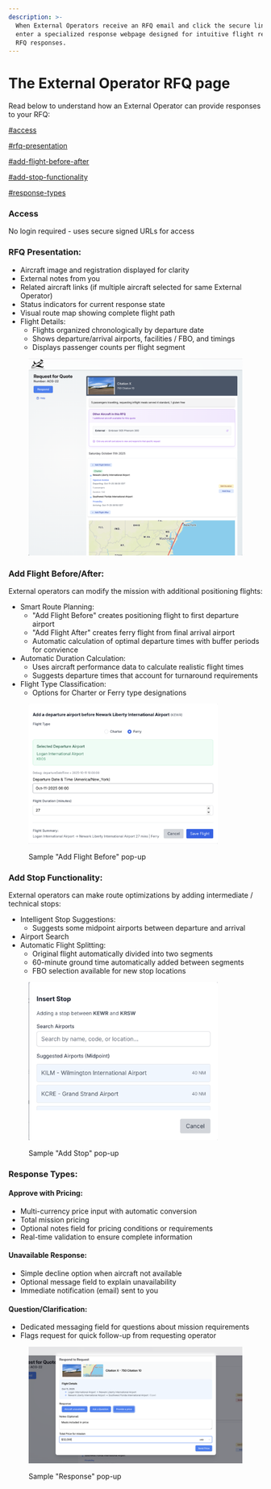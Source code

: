 ```yaml
---
description: >-
  When External Operators receive an RFQ email and click the secure link, they
  enter a specialized response webpage designed for intuitive flight review and
  RFQ responses.
---
```


# The External Operator RFQ page

Read below to understand how an External Operator can provide responses to your RFQ:

[#access](the-external-operator-rfq-page.md#access "mention")

[#rfq-presentation](the-external-operator-rfq-page.md#rfq-presentation "mention")

[#add-flight-before-after](the-external-operator-rfq-page.md#add-flight-before-after "mention")

[#add-stop-functionality](the-external-operator-rfq-page.md#add-stop-functionality "mention")

[#response-types](the-external-operator-rfq-page.md#response-types "mention")

### Access

No login required - uses secure signed URLs for access



### RFQ Presentation:

* Aircraft image and registration displayed for clarity
* External notes from you
* Related aircraft links (if multiple aircraft selected for same External Operator)
* Status indicators for current response state
* Visual route map showing complete flight path
* Flight Details:
  * Flights organized chronologically by departure date
  * Shows departure/arrival airports, facilities / FBO, and timings
  * Displays passenger counts per flight segment

<figure><img src="../../.gitbook/assets/image (13).png" alt=""><figcaption></figcaption></figure>



### Add Flight Before/After:

External operators can modify the mission with additional positioning flights:

* Smart Route Planning:
  * "Add Flight Before" creates positioning flight to first departure airport
  * "Add Flight After" creates ferry flight from final arrival airport
  * Automatic calculation of optimal departure times with buffer periods for convience
* Automatic Duration Calculation:
  * Uses aircraft performance data to calculate realistic flight times
  * Suggests departure times that account for turnaround requirements
* Flight Type Classification:
  * Options for Charter or Ferry type designations

<figure><img src="../../.gitbook/assets/image (14).png" alt="" width="375"><figcaption><p>Sample "Add Flight Before" pop-up</p></figcaption></figure>



### Add Stop Functionality:

&#x20; External operators can make route optimizations by adding intermediate / technical stops:

* &#x20; Intelligent Stop Suggestions:
  * Suggests some midpoint airports between departure and arrival
* Airport Search
* Automatic Flight Splitting:
  * Original flight automatically divided into two segments
  * 60-minute ground time automatically added between segments
  * FBO selection available for new stop locations

<figure><img src="../../.gitbook/assets/image (15).png" alt="" width="375"><figcaption><p>Sample "Add Stop" pop-up</p></figcaption></figure>



### Response Types:

#### Approve with Pricing:

* Multi-currency price input with automatic conversion
* Total mission pricing
* Optional notes field for pricing conditions or requirements
* Real-time validation to ensure complete information

#### Unavailable Response:

* Simple decline option when aircraft not available
* Optional message field to explain unavailability
* Immediate notification (email) sent to you



#### Question/Clarification:

* Dedicated messaging field for questions about mission requirements
* Flags request for quick follow-up from requesting operator

<figure><img src="../../.gitbook/assets/image (16).png" alt=""><figcaption><p>Sample "Response" pop-up</p></figcaption></figure>

